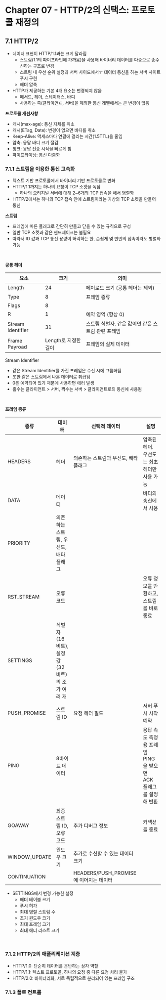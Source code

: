 # Chapter 07 - HTTP/2의 신택스: 프로토콜 재정의

## 7.1 HTTP/2

- 데이터 표현이 HTTP/1.1과는 크게 달라짐
  - 스트림(1.1의 파이프라인에 가까움)을 사용해 바이너리 데이터를 다중으로 송수신하는 구조로 변경
  - 스트림 내 우선 순위 설정과 서버 사이드에서ㅜ 데이터 통신을 하는 서버 사이트 푸시 구현
  - 헤더 압축
- HTTP가 제공하는 기본 4개 요소는 변경되지 않음
  - 메서드, 헤더, 스테이터스, 바디
  - 사용하는 쪽(클라이언ㅌ, 서버)을 제외한 통신 레벨에서는 큰 변경이 없음

**프로토콜 개선사항**

- 캐시(max-age): 통신 자체를 취소
- 캐시(ETag, Date): 변경이 없으면 바디를 취소
- Keep-Alive: 액세스마다 연결에 걸리는 시간(1.5TTL)을 줄임
- 압축: 응답 바디 크기 절감
- 청크: 응답 전송 시작을 빠르게 함
- 파이프라이닝: 통신 다중화

### 7.1.1 스트림을 이용한 통신 고속화

- 텍스트 기반 프로토콜에서 바이너리 기반 프로토콜로 변화
- HTTP/1.1까지는 하나의 요청이 TCP 소켓을 독점
  - 하나의 오리지널 서버에 대해 2~6개의 TCP 접속을 해서 병렬화
- HTTP/2에서는 하나의 TCP 접속 안에 스트림이라는 가상의 TCP 소켓을 만들어 통신

**스트림**

- 프레임에 따른 플래그로 간단히 만들고 닫을 수 있는 규칙으로 구성
- 일반 TCP 소켓과 같은 핸드셰이크는 불필요
- 따라서 ID 값과 TCP 통신 용량이 허락하는 한, 손쉽게 몇 만번의 접속이라도 병렬화 가능

<br/>

**공통 헤더**

| 요소              | 크기                 | 의미                                               |
| ----------------- | -------------------- | -------------------------------------------------- |
| Length            | 24                   | 페이로드 크기 (공통 헤더는 제외)                   |
| Type              | 8                    | 프레임 종류                                        |
| Flags             | 8                    |                                                    |
| R                 | 1                    | 예약 영역 (항상 0)                                 |
| Stream Identifier | 31                   | 스트림 식별자. 같은 값이면 같은 스트림 관련 프레임 |
| Frame Payroad     | Length로 지정한 길이 | 프레임의 실제 데이터                               |

Stream Identifier

- 같은 Stream Identifier를 가진 프레임은 수신 시에 그룹화됨
- 또한 같은 스트림에서 나온 데이터로 취급됨
- 0은 예약되어 있기 때문에 사용하면 에러 발생
- 홀수는 클라이언트 > 서버, 짝수는 서버 > 클라이언트로의 통신에 사용됨

<br/>

**프레임 종류**

| 종류          | 데이터                                        | 선택적 데이터                          | 설명                                                                 |
| ------------- | --------------------------------------------- | -------------------------------------- | -------------------------------------------------------------------- |
| HEADERS       | 헤더                                          | 의존하는 스트림과 우선도, 배타 플래그  | 압축된 헤더. 우선도는 최초 헤더만 사용 가능                          |
| DATA          | 데이터                                        |                                        | 바디의 송신에서 사용                                                 |
| PRIORITY      | 의존하는 스트림, 우선도, 배타 플래그          |                                        |                                                                      |
| RST_STREAM    | 오류 코드                                     |                                        | 오류 정보를 반환하고, 스트림을 바로 종료                             |
| SETTINGS      | 식별자(16비트), 설정값(32비트)의 조가 여러 개 |                                        |                                                                      |
| PUSH_PROMISE  | 스트림 ID                                     | 요청 헤더 필드                         | 서버 푸시 시작 예약                                                  |
| PING          | 8바이트 데이터                                |                                        | 응답 속도 측정용 프레임 <br/> PING을 받으면 ACK 플래그를 설정해 반환 |
| GOAWAY        | 최종 스트림 ID, 오류 코드                     | 추가 디버그 정보                       | 커넥션을 종료                                                        |
| WINDOW_UPDATE | 윈도우 크기                                   | 추가로 수신할 수 있는 데이터 크기      |                                                                      |
| CONTINUATION  |                                               | HEADERS/PUSH_PROMISE에 이어지는 데이터 |                                                                      |

- SETTINGS에서 변경 가능한 설정
  - 헤더 테이블 크기
  - 푸시 허가
  - 최대 병렬 스트림 수
  - 초기 윈도우 크기
  - 최대 프레임 크기
  - 최대 헤더 리스트 크기

<br/>

### 7.1.2 HTTP/2의 애플리케이션 계층

- HTTP/1.0: 단순히 데이터를 운반하는 상자 역할
- HTTP/1.1: 텍스트 프로토콜, 하나의 요청 중 다른 요청 처리 불가
- HTTP/2.0: 바이너리화, 서로 독립적으로 분리되어 있는 프레임 구조

### 7.1.3 플로 컨트롤
